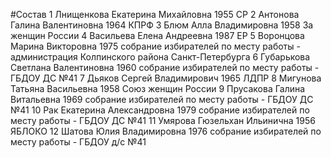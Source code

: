 #Состав
1 Лнищенкова Екатерина Михайловна 1955 СР
2 Антонова Галина Валентиновна 1964 КПРФ
3 Блюм Алла Владимировна 1958 За женщин России
4 Васильева Елена Андреевна 1987 ЕР
5 Воронцова Марина Викторовна 1975 собрание избирателей по месту работы - администрация Колпинского района Санкт-Петербурга
6 Губарькова Светлана Валентиновна 1960 собрание избирателей по месту работы - ГБДОУ ДС №41
7 Дьяков Сергей Владимирович 1965 ЛДПР
8 Мигунова Татьяна Васильевна 1958 Союз женщин России
9 Прусакова Галина Витальевна 1969 собрание избирателей по месту работы - ГБДОУ ДС №41
10 Рак Екатерина Александровна 1979 собрание избирателей по месту работы - ГБДОУ ДС №41
11 Умярова Гюзельхан Ильинична 1956 ЯБЛОКО
12 Шатова Юлия Владимировна 1976 собрание избирателей по месту работы - ГБДОУ д/с №41
